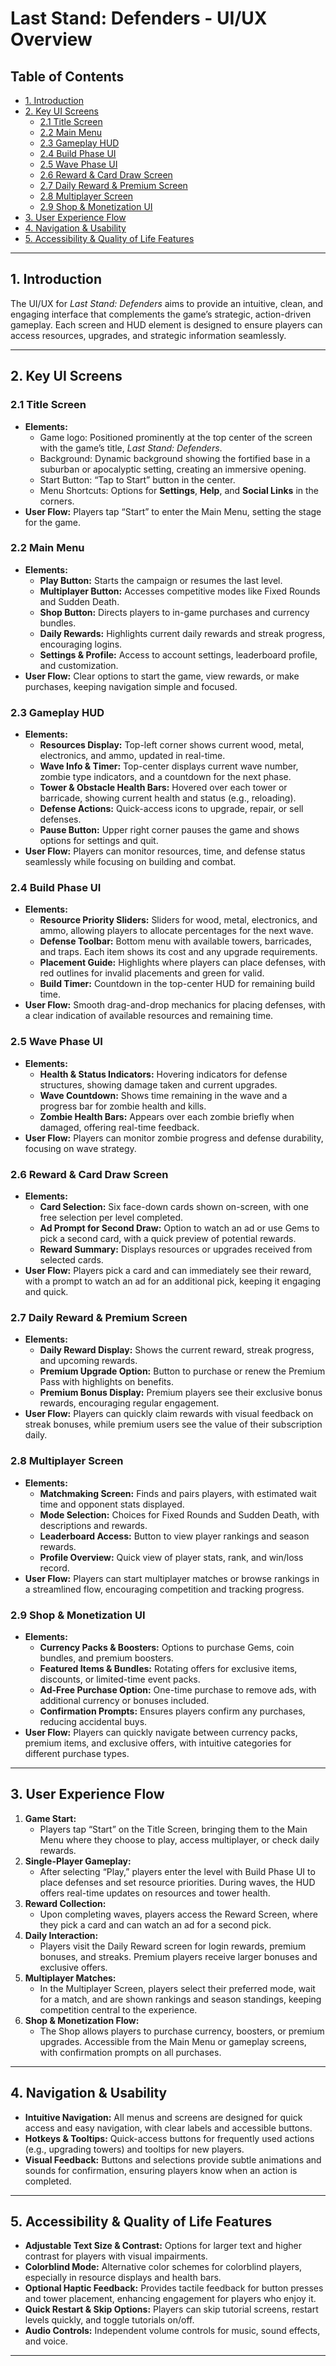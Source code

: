 # Last Stand: Defenders - UI/UX Overview

## Table of Contents
- [1. Introduction](#1-introduction)
- [2. Key UI Screens](#2-key-ui-screens)
  - [2.1 Title Screen](#21-title-screen)
  - [2.2 Main Menu](#22-main-menu)
  - [2.3 Gameplay HUD](#23-gameplay-hud)
  - [2.4 Build Phase UI](#24-build-phase-ui)
  - [2.5 Wave Phase UI](#25-wave-phase-ui)
  - [2.6 Reward & Card Draw Screen](#26-reward--card-draw-screen)
  - [2.7 Daily Reward & Premium Screen](#27-daily-reward--premium-screen)
  - [2.8 Multiplayer Screen](#28-multiplayer-screen)
  - [2.9 Shop & Monetization UI](#29-shop--monetization-ui)
- [3. User Experience Flow](#3-user-experience-flow)
- [4. Navigation & Usability](#4-navigation--usability)
- [5. Accessibility & Quality of Life Features](#5-accessibility--quality-of-life-features)

---

## 1. Introduction
The UI/UX for *Last Stand: Defenders* aims to provide an intuitive, clean, and engaging interface that complements the game’s strategic, action-driven gameplay. Each screen and HUD element is designed to ensure players can access resources, upgrades, and strategic information seamlessly.

---

## 2. Key UI Screens

### 2.1 Title Screen
- **Elements:**
  - Game logo: Positioned prominently at the top center of the screen with the game’s title, *Last Stand: Defenders*.
  - Background: Dynamic background showing the fortified base in a suburban or apocalyptic setting, creating an immersive opening.
  - Start Button: “Tap to Start” button in the center.
  - Menu Shortcuts: Options for **Settings**, **Help**, and **Social Links** in the corners.
- **User Flow:** Players tap “Start” to enter the Main Menu, setting the stage for the game.

### 2.2 Main Menu
- **Elements:**
  - **Play Button:** Starts the campaign or resumes the last level.
  - **Multiplayer Button:** Accesses competitive modes like Fixed Rounds and Sudden Death.
  - **Shop Button:** Directs players to in-game purchases and currency bundles.
  - **Daily Rewards:** Highlights current daily rewards and streak progress, encouraging logins.
  - **Settings & Profile:** Access to account settings, leaderboard profile, and customization.
- **User Flow:** Clear options to start the game, view rewards, or make purchases, keeping navigation simple and focused.

### 2.3 Gameplay HUD
- **Elements:**
  - **Resources Display:** Top-left corner shows current wood, metal, electronics, and ammo, updated in real-time.
  - **Wave Info & Timer:** Top-center displays current wave number, zombie type indicators, and a countdown for the next phase.
  - **Tower & Obstacle Health Bars:** Hovered over each tower or barricade, showing current health and status (e.g., reloading).
  - **Defense Actions:** Quick-access icons to upgrade, repair, or sell defenses.
  - **Pause Button:** Upper right corner pauses the game and shows options for settings and quit.
- **User Flow:** Players can monitor resources, time, and defense status seamlessly while focusing on building and combat.

### 2.4 Build Phase UI
- **Elements:**
  - **Resource Priority Sliders:** Sliders for wood, metal, electronics, and ammo, allowing players to allocate percentages for the next wave.
  - **Defense Toolbar:** Bottom menu with available towers, barricades, and traps. Each item shows its cost and any upgrade requirements.
  - **Placement Guide:** Highlights where players can place defenses, with red outlines for invalid placements and green for valid.
  - **Build Timer:** Countdown in the top-center HUD for remaining build time.
- **User Flow:** Smooth drag-and-drop mechanics for placing defenses, with a clear indication of available resources and remaining time.

### 2.5 Wave Phase UI
- **Elements:**
  - **Health & Status Indicators:** Hovering indicators for defense structures, showing damage taken and current upgrades.
  - **Wave Countdown:** Shows time remaining in the wave and a progress bar for zombie health and kills.
  - **Zombie Health Bars:** Appears over each zombie briefly when damaged, offering real-time feedback.
- **User Flow:** Players can monitor zombie progress and defense durability, focusing on wave strategy.

### 2.6 Reward & Card Draw Screen
- **Elements:**
  - **Card Selection:** Six face-down cards shown on-screen, with one free selection per level completed.
  - **Ad Prompt for Second Draw:** Option to watch an ad or use Gems to pick a second card, with a quick preview of potential rewards.
  - **Reward Summary:** Displays resources or upgrades received from selected cards.
- **User Flow:** Players pick a card and can immediately see their reward, with a prompt to watch an ad for an additional pick, keeping it engaging and quick.

### 2.7 Daily Reward & Premium Screen
- **Elements:**
  - **Daily Reward Display:** Shows the current reward, streak progress, and upcoming rewards.
  - **Premium Upgrade Option:** Button to purchase or renew the Premium Pass with highlights on benefits.
  - **Premium Bonus Display:** Premium players see their exclusive bonus rewards, encouraging regular engagement.
- **User Flow:** Players can quickly claim rewards with visual feedback on streak bonuses, while premium users see the value of their subscription daily.

### 2.8 Multiplayer Screen
- **Elements:**
  - **Matchmaking Screen:** Finds and pairs players, with estimated wait time and opponent stats displayed.
  - **Mode Selection:** Choices for Fixed Rounds and Sudden Death, with descriptions and rewards.
  - **Leaderboard Access:** Button to view player rankings and season rewards.
  - **Profile Overview:** Quick view of player stats, rank, and win/loss record.
- **User Flow:** Players can start multiplayer matches or browse rankings in a streamlined flow, encouraging competition and tracking progress.

### 2.9 Shop & Monetization UI
- **Elements:**
  - **Currency Packs & Boosters:** Options to purchase Gems, coin bundles, and premium boosters.
  - **Featured Items & Bundles:** Rotating offers for exclusive items, discounts, or limited-time event packs.
  - **Ad-Free Purchase Option:** One-time purchase to remove ads, with additional currency or bonuses included.
  - **Confirmation Prompts:** Ensures players confirm any purchases, reducing accidental buys.
- **User Flow:** Players can quickly navigate between currency packs, premium items, and exclusive offers, with intuitive categories for different purchase types.

---

## 3. User Experience Flow

1. **Game Start:**
   - Players tap “Start” on the Title Screen, bringing them to the Main Menu where they choose to play, access multiplayer, or check daily rewards.
2. **Single-Player Gameplay:**
   - After selecting “Play,” players enter the level with Build Phase UI to place defenses and set resource priorities. During waves, the HUD offers real-time updates on resources and tower health.
3. **Reward Collection:**
   - Upon completing waves, players access the Reward Screen, where they pick a card and can watch an ad for a second pick.
4. **Daily Interaction:**
   - Players visit the Daily Reward screen for login rewards, premium bonuses, and streaks. Premium players receive larger bonuses and exclusive offers.
5. **Multiplayer Matches:**
   - In the Multiplayer Screen, players select their preferred mode, wait for a match, and are shown rankings and season standings, keeping competition central to the experience.
6. **Shop & Monetization Flow:**
   - The Shop allows players to purchase currency, boosters, or premium upgrades. Accessible from the Main Menu or gameplay screens, with confirmation prompts on all purchases.

---

## 4. Navigation & Usability
- **Intuitive Navigation:** All menus and screens are designed for quick access and easy navigation, with clear labels and accessible buttons.
- **Hotkeys & Tooltips:** Quick-access buttons for frequently used actions (e.g., upgrading towers) and tooltips for new players.
- **Visual Feedback:** Buttons and selections provide subtle animations and sounds for confirmation, ensuring players know when an action is completed.

---

## 5. Accessibility & Quality of Life Features
- **Adjustable Text Size & Contrast:** Options for larger text and higher contrast for players with visual impairments.
- **Colorblind Mode:** Alternative color schemes for colorblind players, especially in resource displays and health bars.
- **Optional Haptic Feedback:** Provides tactile feedback for button presses and tower placement, enhancing engagement for players who enjoy it.
- **Quick Restart & Skip Options:** Players can skip tutorial screens, restart levels quickly, and toggle tutorials on/off.
- **Audio Controls:** Independent volume controls for music, sound effects, and voice.

---
